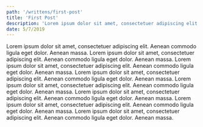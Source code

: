 ```yaml
---
path: '/writtens/first-post'
title: 'First Post'
description: 'Lorem ipsum dolor sit amet, consectetuer adipiscing elit. Aenean commodo ligula eget dolor'
date: 5/7/2019
---
```

Lorem ipsum dolor sit amet, consectetuer adipiscing elit. Aenean commodo ligula eget dolor. Aenean massa. Lorem ipsum dolor sit amet, consectetuer adipiscing elit. Aenean commodo ligula eget dolor. Aenean massa. Lorem ipsum dolor sit amet, consectetuer adipiscing elit. Aenean commodo ligula eget dolor. Aenean massa. Lorem ipsum dolor sit amet, consectetuer adipiscing elit. Aenean commodo ligula eget dolor. Aenean massa. Lorem ipsum dolor sit amet, consectetuer adipiscing elit. Aenean commodo ligula eget dolor. Aenean massa. Lorem ipsum dolor sit amet, consectetuer adipiscing elit. Aenean commodo ligula eget dolor. Aenean massa. Lorem ipsum dolor sit amet, consectetuer adipiscing elit. Aenean commodo ligula eget dolor. Aenean massa. Lorem ipsum dolor sit amet, consectetuer adipiscing elit. Aenean commodo ligula eget dolor. Aenean massa.